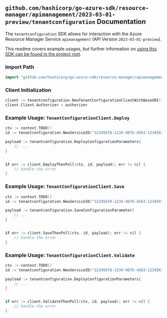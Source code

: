 
## `github.com/hashicorp/go-azure-sdk/resource-manager/apimanagement/2023-03-01-preview/tenantconfiguration` Documentation

The `tenantconfiguration` SDK allows for interaction with the Azure Resource Manager Service `apimanagement` (API Version `2023-03-01-preview`).

This readme covers example usages, but further information on [using this SDK can be found in the project root](https://github.com/hashicorp/go-azure-sdk/tree/main/docs).

### Import Path

```go
import "github.com/hashicorp/go-azure-sdk/resource-manager/apimanagement/2023-03-01-preview/tenantconfiguration"
```


### Client Initialization

```go
client := tenantconfiguration.NewTenantConfigurationClientWithBaseURI("https://management.azure.com")
client.Client.Authorizer = authorizer
```


### Example Usage: `TenantConfigurationClient.Deploy`

```go
ctx := context.TODO()
id := tenantconfiguration.NewServiceID("12345678-1234-9876-4563-123456789012", "example-resource-group", "serviceValue")

payload := tenantconfiguration.DeployConfigurationParameters{
	// ...
}


if err := client.DeployThenPoll(ctx, id, payload); err != nil {
	// handle the error
}
```


### Example Usage: `TenantConfigurationClient.Save`

```go
ctx := context.TODO()
id := tenantconfiguration.NewServiceID("12345678-1234-9876-4563-123456789012", "example-resource-group", "serviceValue")

payload := tenantconfiguration.SaveConfigurationParameter{
	// ...
}


if err := client.SaveThenPoll(ctx, id, payload); err != nil {
	// handle the error
}
```


### Example Usage: `TenantConfigurationClient.Validate`

```go
ctx := context.TODO()
id := tenantconfiguration.NewServiceID("12345678-1234-9876-4563-123456789012", "example-resource-group", "serviceValue")

payload := tenantconfiguration.DeployConfigurationParameters{
	// ...
}


if err := client.ValidateThenPoll(ctx, id, payload); err != nil {
	// handle the error
}
```
